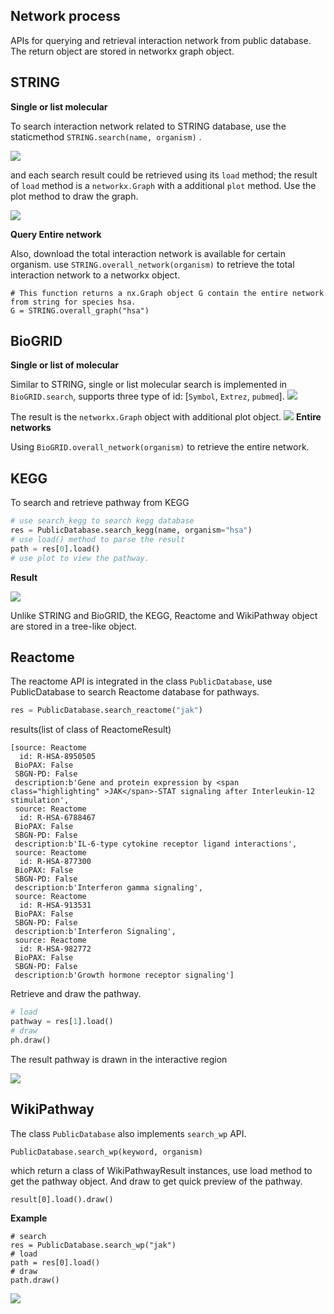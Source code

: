 ## Network process

APIs for querying and retrieval interaction network from public database. The return object are stored in networkx graph object.

## STRING
**Single or list molecular**

To search interaction network related to STRING database, use the staticmethod `STRING.search(name, organism)` .

![](/Users/sheep/Desktop/Figures/process/string_search.png)

and each search result could be retrieved using its `load` method; the result of `load` method is a `networkx.Graph` with a additional `plot` method. Use the plot method to draw the graph.

![](/Users/sheep/Desktop/Figures/process/string_draw.png)

**Query Entire network**

Also, download the total interaction network is available for certain organism. use `STRING.overall_network(organism)` to retrieve the total interaction network to a networkx object.

```
# This function returns a nx.Graph object G contain the entire network from string for species hsa.
G = STRING.overall_graph("hsa")
```
## BioGRID
**Single or list of molecular**

Similar to STRING, single or list molecular search is implemented in `BioGRID.search`, supports three type of id: [`Symbol`, `Extrez`, `pubmed`].
![](/Users/sheep/Desktop/Figures/process/BioGrid.png)

The result is the `networkx.Graph` object with additional plot object.
![](/Users/sheep/Desktop/Figures/process/plot.png)
**Entire networks**

Using `BioGRID.overall_network(organism)` to retrieve the entire network.

## KEGG
To search and retrieve pathway from KEGG
```python
# use search_kegg to search kegg database
res = PublicDatabase.search_kegg(name, organism="hsa")
# use load() method to parse the result
path = res[0].load()
# use plot to view the pathway.
```
**Result**

![](/Users/sheep/PyPathway/docs/markdowns/images/network_process/netprocess_KEGG.png)

Unlike STRING and BioGRID, the KEGG, Reactome and WikiPathway object
are stored in a tree-like object.


## Reactome
The reactome API is integrated in the class `PublicDatabase`, use PublicDatabase to
 search Reactome database for pathways.
 
```python
res = PublicDatabase.search_reactome("jak")
```
results(list of class of ReactomeResult)

```
[source: Reactome
  id: R-HSA-8950505
 BioPAX: False 
 SBGN-PD: False 
 description:b'Gene and protein expression by <span class="highlighting" >JAK</span>-STAT signaling after Interleukin-12 stimulation',
 source: Reactome
  id: R-HSA-6788467
 BioPAX: False 
 SBGN-PD: False 
 description:b'IL-6-type cytokine receptor ligand interactions',
 source: Reactome
  id: R-HSA-877300
 BioPAX: False 
 SBGN-PD: False 
 description:b'Interferon gamma signaling',
 source: Reactome
  id: R-HSA-913531
 BioPAX: False 
 SBGN-PD: False 
 description:b'Interferon Signaling',
 source: Reactome
  id: R-HSA-982772
 BioPAX: False 
 SBGN-PD: False 
 description:b'Growth hormone receptor signaling']
```

Retrieve and draw the pathway.

```python
# load
pathway = res[1].load()
# draw
ph.draw()
```

The result pathway is drawn in the interactive region

![](/Users/sheep/PyPathway/docs/markdowns/images/network_process/process_reactome_view.png)

## WikiPathway

The class `PublicDatabase` also implements `search_wp` API.

```
PublicDatabase.search_wp(keyword, organism)
```

which return a class of WikiPathwayResult instances, use load method to get
the pathway object. And draw to get quick preview of the pathway.

```
result[0].load().draw()
```

**Example**

```
# search
res = PublicDatabase.search_wp("jak")
# load 
path = res[0].load()
# draw
path.draw()
```

![](/Users/sheep/PyPathway/docs/markdowns/images/network_process/process_wiki_pathway.png)